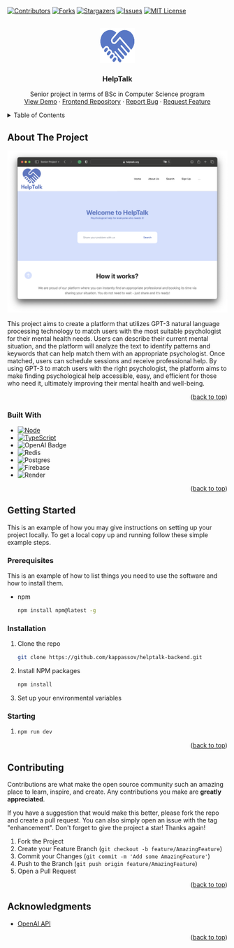 <!-- Improved compatibility of back to top link: See: https://github.com/othneildrew/Best-README-Template/pull/73 -->
<a name="readme-top"></a>
<!--
*** Thanks for checking out the Best-README-Template. If you have a suggestion
*** that would make this better, please fork the repo and create a pull request
*** or simply open an issue with the tag "enhancement".
*** Don't forget to give the project a star!
*** Thanks again! Now go create something AMAZING! :D
-->



<!-- PROJECT SHIELDS -->
<!--
*** I'm using markdown "reference style" links for readability.
*** Reference links are enclosed in brackets [ ] instead of parentheses ( ).
*** See the bottom of this document for the declaration of the reference variables
*** for contributors-url, forks-url, etc. This is an optional, concise syntax you may use.
*** https://www.markdownguide.org/basic-syntax/#reference-style-links
-->
[![Contributors][contributors-shield]][contributors-url]
[![Forks][forks-shield]][forks-url]
[![Stargazers][stars-shield]][stars-url]
[![Issues][issues-shield]][issues-url]
[![MIT License][license-shield]][license-url]



<!-- PROJECT LOGO -->
<br />
<div align="center">
  <a href="https://github.com/kappassov/helptalk-backend">
    <img src="misc/images/Logo.png" alt="Logo" width="80" height="80">
  </a>

<h3 align="center">HelpTalk</h3>

  <p align="center">
    Senior project in terms of BSc in Computer Science program
    <br />
    <a href="https://helptalk.org">View Demo</a>
    ·
    <a href="https://github.com/Makhayev/helptalk-frontend">Frontend Repository</a>
    ·
    <a href="https://github.com/kappassov/helptalk-backend/issues">Report Bug</a>
    ·
    <a href="https://github.com/kappassov/helptalk-backend/issues">Request Feature</a>
  </p>
</div>



<!-- TABLE OF CONTENTS -->
<details>
  <summary>Table of Contents</summary>
  <ol>
    <li>
      <a href="#about-the-project">About The Project</a>
      <ul>
        <li><a href="#built-with">Built With</a></li>
      </ul>
    </li>
    <li>
      <a href="#getting-started">Getting Started</a>
      <ul>
        <li><a href="#prerequisites">Prerequisites</a></li>
        <li><a href="#installation">Installation</a></li>
      </ul>
    </li>
    <li><a href="#usage">Usage</a></li>
    <li><a href="#roadmap">Roadmap</a></li>
    <li><a href="#contributing">Contributing</a></li>
    <li><a href="#license">License</a></li>
    <li><a href="#contact">Contact</a></li>
    <li><a href="#acknowledgments">Acknowledgments</a></li>
  </ol>
</details>



<!-- ABOUT THE PROJECT -->
## About The Project

[![Product Name Screen Shot][product-screenshot]](https://example.com)

This project aims to create a platform that utilizes GPT-3 natural language processing technology to match users with the most suitable psychologist for their mental health needs. Users can describe their current mental situation, and the platform will analyze the text to identify patterns and keywords that can help match them with an appropriate psychologist. Once matched, users can schedule sessions and receive professional help. By using GPT-3 to match users with the right psychologist, the platform aims to make finding psychological help accessible, easy, and efficient for those who need it, ultimately improving their mental health and well-being.
<p align="right">(<a href="#readme-top">back to top</a>)</p>



### Built With

* [![Node][Node]][Node-url]
* [![TypeScript][Typescript]][Typescript-url]
* ![OpenAI Badge](https://img.shields.io/badge/OpenAI-412991?logo=openai&logoColor=fff&style=for-the-badge)
*	![Redis](https://img.shields.io/badge/redis-%23DD0031.svg?style=for-the-badge&logo=redis&logoColor=white)
* ![Postgres](https://img.shields.io/badge/postgres-%23316192.svg?style=for-the-badge&logo=postgresql&logoColor=white)
* ![Firebase](https://img.shields.io/badge/firebase-%23039BE5.svg?style=for-the-badge&logo=firebase)
* ![Render](https://img.shields.io/badge/Render-%46E3B7.svg?style=for-the-badge&logo=render&logoColor=white)



<p align="right">(<a href="#readme-top">back to top</a>)</p>



<!-- GETTING STARTED -->
## Getting Started

This is an example of how you may give instructions on setting up your project locally.
To get a local copy up and running follow these simple example steps.

### Prerequisites

This is an example of how to list things you need to use the software and how to install them.
* npm
  ```sh
  npm install npm@latest -g
  ```

### Installation

1. Clone the repo
   ```sh
   git clone https://github.com/kappassov/helptalk-backend.git
   ```
2. Install NPM packages
   ```sh
   npm install
   ```
3. Set up your environmental variables

### Starting

1. 
   ```sh
   npm run dev
   ```
<p align="right">(<a href="#readme-top">back to top</a>)</p>

<!-- CONTRIBUTING -->
## Contributing

Contributions are what make the open source community such an amazing place to learn, inspire, and create. Any contributions you make are **greatly appreciated**.

If you have a suggestion that would make this better, please fork the repo and create a pull request. You can also simply open an issue with the tag "enhancement".
Don't forget to give the project a star! Thanks again!

1. Fork the Project
2. Create your Feature Branch (`git checkout -b feature/AmazingFeature`)
3. Commit your Changes (`git commit -m 'Add some AmazingFeature'`)
4. Push to the Branch (`git push origin feature/AmazingFeature`)
5. Open a Pull Request

<p align="right">(<a href="#readme-top">back to top</a>)</p>

<!-- ACKNOWLEDGMENTS -->
## Acknowledgments

* [OpenAI API](https://openai.com/blog/openai-api)

<p align="right">(<a href="#readme-top">back to top</a>)</p>



<!-- MARKDOWN LINKS & IMAGES -->
<!-- https://www.markdownguide.org/basic-syntax/#reference-style-links -->
[contributors-shield]: https://img.shields.io/github/contributors/kappassov/helptalk-backend.svg?style=for-the-badge
[contributors-url]: https://github.com/kappassov/helptalk-backend/graphs/contributors
[forks-shield]: https://img.shields.io/github/forks/kappassov/helptalk-backend.svg?style=for-the-badge
[forks-url]: https://github.com/kappassov/helptalk-backend/network/members
[stars-shield]: https://img.shields.io/github/stars/kappassov/helptalk-backend.svg?style=for-the-badge
[stars-url]: https://github.com/kappassov/helptalk-backend/stargazers
[issues-shield]: https://img.shields.io/github/issues/kappassov/helptalk-backend.svg?style=for-the-badge
[issues-url]: https://github.com/kappassov/helptalk-backend/issues
[license-shield]: https://img.shields.io/github/license/kappassov/helptalk-backend.svg?style=for-the-badge
[license-url]: https://github.com/kappassov/helptalk-backend/blob/master/LICENSE.txt
[product-screenshot]: misc/images/helptalk-main.png
[Node]: https://img.shields.io/badge/node.js-6DA55F?style=for-the-badge&logo=node.js&logoColor=white
[Node-url]: https://nodejs.org/
[Typescript]: https://img.shields.io/badge/typescript-%23007ACC.svg?style=for-the-badge&logo=typescript&logoColor=61DAFB
[Typescript-url]: https://www.typescriptlang.org/
